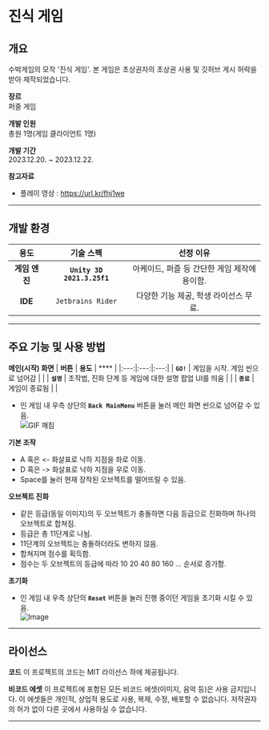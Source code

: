 # 진식 게임

## 개요
수박게임의 모작 '진식 게임'. 본 게임은 초상권자의 초상권 사용 및 깃허브 게시 허락을 받아 제작되었습니다.

   
**장르**   
퍼즐 게임

**개발 인원**   
총원 1명(게임 클라이언트 1명)

**개발 기간**   
2023.12.20. ~ 2023.12.22.

**참고자료**   
- 플레이 영상 : <https://url.kr/fhj1we>

---

## 개발 환경
| **용도** | **기술 스펙** | **선정 이유** |
|:---:|:---:|:---:|
| **게임 엔진** | **`Unity 3D 2021.3.25f1`**  | 아케이드, 퍼즐 등 간단한 게임 제작에 용이함. |
| **IDE** | `Jetbrains Rider` | 다양한 기능 제공, 학생 라이선스 무료. |


---

## 주요 기능 및 사용 방법
**메인(시작) 화면**
| **버튼** | **용도** | **** |
|:---:|:---:|:---:|
| **`GO!`** | 게임을 시작. 게임 씬으로 넘어감 |  |
| **`설명`** | 조작법, 진화 단계 등 게임에 대한 설명 팝업 UI를 띄움 |  |
| **`종료`** | 게임이 종료됨 |  |
* 인 게임 내 우측 상단의 **`Back MainMenu`** 버튼을 눌러 메인 화면 씬으로 넘어갈 수 있음.     
![GIF 깨짐](https://github.com/user-attachments/assets/1caa9ab4-dd94-46e8-bb6e-90dae0db982a)


**기본 조작**
* A 혹은 <- 화살표로 낙하 지점을 좌로 이동.
* D 혹은 -> 화살표로 낙하 지점을 우로 이동.
* Space를 눌러 현재 장착된 오브젝트를 떨어뜨릴 수 있음.

**오브젝트 진화**
* 같은 등급(동일 이미지)의 두 오브젝트가 충돌하면 다음 등급으로 진화하며 하나의 오브젝트로 합쳐짐.
* 등급은 총 11단계로 나뉨.
* 11단계의 오브젝트는 충돌하더라도 변하지 않음.
* 합쳐지며 점수를 획득함.
* 점수는 두 오브젝트의 등급에 따라 10 20 40 80 160 ... 순서로 증가함.

**초기화** 
* 인 게임 내 우측 상단의 **`Reset`** 버튼을 눌러 진행 중이던 게임을 초기화 시킬 수 있음.        
![Image](https://github.com/user-attachments/assets/fa581217-4ba1-4a8c-8028-f62d959679d9)


---

## 라이선스
**코드**
이 프로젝트의 코드는 MIT 라이선스 하에 제공됩니다.

**비코드 에셋**
이 프로젝트에 포함된 모든 비코드 에셋(이미지, 음악 등)은 사용 금지입니다. 이 에셋들은 개인적, 상업적 용도로 사용, 복제, 수정, 배포할 수 없습니다. 저작권자의 허가 없이 다른 곳에서 사용하실 수 없습니다.

--- 
